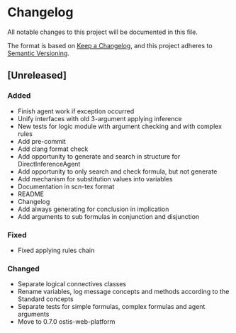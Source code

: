 # Changelog
All notable changes to this project will be documented in this file.

The format is based on [Keep a Changelog](https://keepachangelog.com/en/1.0.0/),
and this project adheres to [Semantic Versioning](https://semver.org/spec/v2.0.0.html).

## [Unreleased]

### Added
- Finish agent work if exception occurred
- Unify interfaces with old 3-argument applying inference
- New tests for logic module with argument checking and with complex rules
- Add pre-commit
- Add clang format check
- Add opportunity to generate and search in structure for DirectInferenceAgent
- Add opportunity to only search and check formula, but not generate
- Add mechanism for substitution values into variables
- Documentation in scn-tex format
- README
- Changelog
- Add always generating for conclusion in implication
- Add arguments to sub formulas in conjunction and disjunction

### Fixed
- Fixed applying rules chain

### Changed
- Separate logical connectives classes
- Rename variables, log message concepts and methods according to the Standard concepts
- Separate tests for simple formulas, complex formulas and agent arguments
- Move to 0.7.0 ostis-web-platform
